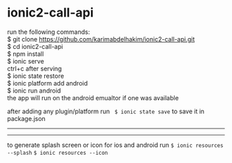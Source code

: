 # ionic2-call-api  
run the following commands:  
$ git clone https://github.com/karimabdelhakim/ionic2-call-api.git  
$ cd ionic2-call-api  
$ npm install  
$ ionic serve  
ctrl+c after serving  
$ ionic state restore  
$ ionic platform add android  
$ ionic run android  
the app will run on the android emualtor if one was available

after adding any plugin/platform run <code> $ ionic state save</code>  to save it in package.json
<hr>  
<hr>  
to generate splash screen or icon for ios and android run  
<code>$ ionic resources --splash</code>  
<code>$ ionic resources --icon</code>

